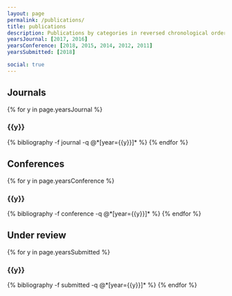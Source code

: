 ```yaml
---
layout: page
permalink: /publications/
title: publications
description: Publications by categories in reversed chronological order. Generated by jekyll-scholar.
yearsJournal: [2017, 2016]
yearsConference: [2018, 2015, 2014, 2012, 2011]
yearsSubmitted: [2018]

social: true
---
```


<h2 class="year">Journals</h2>
{% for y in page.yearsJournal %}
  <h3 class="year">{{y}}</h3>
  {% bibliography -f journal -q @*[year={{y}}]* %}
{% endfor %}

<h2 class="year">Conferences</h2>
{% for y in page.yearsConference %}
  <h3 class="year">{{y}}</h3>
  {% bibliography -f conference -q @*[year={{y}}]* %}
{% endfor %}

<h2 class="year">Under review</h2>
{% for y in page.yearsSubmitted %}
  <h3 class="year">{{y}}</h3>
  {% bibliography -f submitted -q @*[year={{y}}]* %}
{% endfor %}
